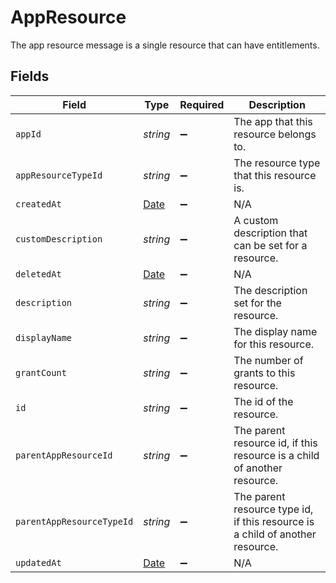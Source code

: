 # AppResource

The app resource message is a single resource that can have entitlements.


## Fields

| Field                                                                                         | Type                                                                                          | Required                                                                                      | Description                                                                                   |
| --------------------------------------------------------------------------------------------- | --------------------------------------------------------------------------------------------- | --------------------------------------------------------------------------------------------- | --------------------------------------------------------------------------------------------- |
| `appId`                                                                                       | *string*                                                                                      | :heavy_minus_sign:                                                                            | The app that this resource belongs to.                                                        |
| `appResourceTypeId`                                                                           | *string*                                                                                      | :heavy_minus_sign:                                                                            | The resource type that this resource is.                                                      |
| `createdAt`                                                                                   | [Date](https://developer.mozilla.org/en-US/docs/Web/JavaScript/Reference/Global_Objects/Date) | :heavy_minus_sign:                                                                            | N/A                                                                                           |
| `customDescription`                                                                           | *string*                                                                                      | :heavy_minus_sign:                                                                            | A custom description that can be set for a resource.                                          |
| `deletedAt`                                                                                   | [Date](https://developer.mozilla.org/en-US/docs/Web/JavaScript/Reference/Global_Objects/Date) | :heavy_minus_sign:                                                                            | N/A                                                                                           |
| `description`                                                                                 | *string*                                                                                      | :heavy_minus_sign:                                                                            | The description set for the resource.                                                         |
| `displayName`                                                                                 | *string*                                                                                      | :heavy_minus_sign:                                                                            | The display name for this resource.                                                           |
| `grantCount`                                                                                  | *string*                                                                                      | :heavy_minus_sign:                                                                            | The number of grants to this resource.                                                        |
| `id`                                                                                          | *string*                                                                                      | :heavy_minus_sign:                                                                            | The id of the resource.                                                                       |
| `parentAppResourceId`                                                                         | *string*                                                                                      | :heavy_minus_sign:                                                                            | The parent resource id, if this resource is a child of another resource.                      |
| `parentAppResourceTypeId`                                                                     | *string*                                                                                      | :heavy_minus_sign:                                                                            | The parent resource type id, if this resource is a child of another resource.                 |
| `updatedAt`                                                                                   | [Date](https://developer.mozilla.org/en-US/docs/Web/JavaScript/Reference/Global_Objects/Date) | :heavy_minus_sign:                                                                            | N/A                                                                                           |
